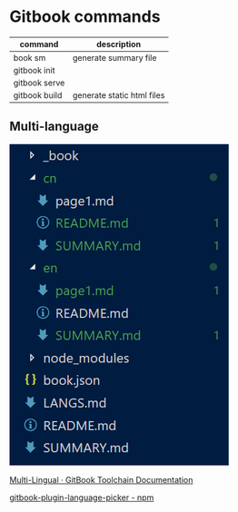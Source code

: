 # Gitbook commands

| command | description |
| ------ | -------- |
| book sm | generate summary file |
| gitbook init | |
| gitbook serve | |
| gitbook build | generate static html files |

## Multi-language

![](2018-07-24-14-00-40.png)

[Multi-Lingual · GitBook Toolchain Documentation](https://toolchain.gitbook.com/languages.html)

[gitbook-plugin-language-picker - npm](https://www.npmjs.com/package/gitbook-plugin-language-picker)